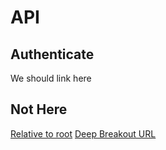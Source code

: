 # API


## Authenticate
We should link here

## Not Here

[Relative to root](../index.md)
[Deep Breakout URL](../../../pizza.md)